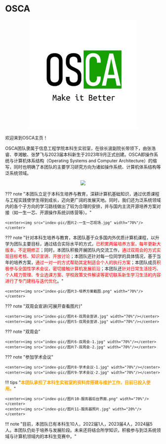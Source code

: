 # OSCA

<center><img src="index-pic/osca-logo.png" width="70%"/></center>


欢迎来到OSCA主页！

OSCA团队隶属于信息工程学院本科生实验室，在徐长波副院长带领下，由张浩睿、李湘敏、张梦飞与2023届本科新生于2023年9月正式创建。OSCA即操作系统与计算机体系结构（Operating Systems and Computer Architecture）的缩写，同时也明确了本团队的主要学习研究方向为诸如操作系统、计算机体系结构等泛系统领域。

<center><img src="members/osca-20250108.png"/></center>

??? note "本团队立足于本科生培养与教育，深耕计算机基础知识，通过优质课程与工程实践使学生得到成长，迈向更广阔的发展天地。同时，我们还为泛系统领域内的各个子方向的学习路线做出了较为合理的安排，并与国内主流开源培养方案对接（如一生一芯、开源操作系统训练营等）。"

    <center><img src="index-pic/图片2-一生一芯现场.jpg" width="70%"/></center>

??? note "针对本科生培养与教育，本团队基于众多国内外优质计算机课程，以升学为团队主要目标，通过结合实际水平的方式，<font color="red">已积累两届培养方案，每年更新大版本，不定期修正</font>；同时，本团队积极开展团队内交流工作，<font color="red">通过双周会的方式实现目标考核、知识宣讲、开放讨论</font>；本团队还针对每一位同学的具体情况，基于当年的培养方案，<font color="red">通过一对一的方式帮助其定制适合个人的执行方案</font>；本团队成员<font color="red">积极参与全国性学术会议，密切接触计算机发展前沿</font>；本团队还<font color="red">针对日常生活技巧、个人精力管理、专业选课方案、学校政策文件解读等密切联系新生学习生活的内容进行了专门建档与迭代优化</font>。"

    <center><img src="index-pic/图片3-培养方案截图.png" width="70%"/></center>  

??? note "双周会宣讲(可展开查看图片)"

    <center><img src="index-pic/图片4-双周会宣讲.jpg" width="70%"/></center>
    <center><img src="index-pic/图片5-双周会宣讲.jpg" width="70%"/></center>

??? note "双周会"

    <center><img src="index-pic/图片6-双周会-1.jpg" width="70%"/></center>
    <center><img src="index-pic/图片7-双周会-2.jpg" width="70%"/></center>

??? note "参加学术会议"

    <center><img src="index-pic/图片8-学术会议-1.jpg" width="70%"/></center>
    <center><img src="index-pic/图片9-学术会议-2.jpg" width="70%"/></center>

!!! tips "<font color="orange">**本团队承担了本科生实验室的资料库搭建与维护工作，目前已投入使用。**</font>"

    <center><img src="index-pic/图片10-服务器后台界面.png" width="70%"/></center>
    <center><img src="index-pic/图片11-服务器照片.jpg" width="20%"/></center>

!!! note "目前，本团队已有本科生10人，2022届1人，2023届4人，2024届5人。本团队仍处于培养与发展阶段。未来还将结合所学知识，积极参与到泛系统领域与计算机领域内的本科生竞赛中。"